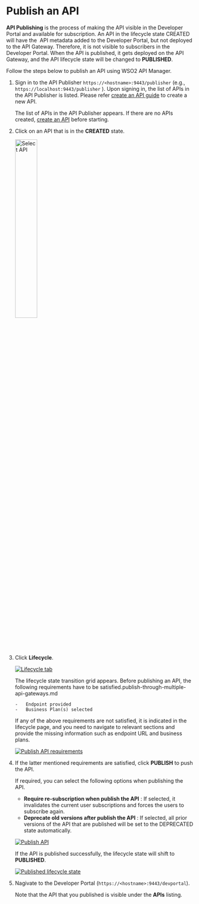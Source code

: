 # Publish an API

**API Publishing** is the process of making the API visible in the Developer Portal and available for subscription. An API in the lifecycle state CREATED will have the  API metadata added to the Developer Portal, but not deployed to the API Gateway. Therefore, it is not visible to subscribers in the Developer Portal. When the API is published, it gets deployed on the API Gateway, and the API lifecycle state will be changed to **PUBLISHED**. 

Follow the steps below to publish an API using WSO2 API Manager.

1.  Sign in to the API Publisher `https://<hostname>:9443/publisher` (e.g., `https://localhost:9443/publisher` ). Upon signing in, the list of APIs in the API Publisher is listed. Please refer [create an API guide](/Learn/DesignAPI/CreateAPI/create-a-rest-api/) to create a new API. 

     The list of APIs in the API Publisher appears. If there are no APIs created, [create an API]({{base_path}}/Learn/DesignAPI/CreateAPI/create-a-rest-api/) before starting.

2.  Click on an API that is in the **CREATED** state.

     <img src="{{base_path}}/assets/img/Learn/select-created-api.png" alt="Select API" title="Select API" width="35%" />

3.  Click **Lifecycle**.

     [![Lifecycle tab]({{base_path}}/assets/img/Learn/lifecycle-tab.png)]({{base_path}}/assets/img/Learn/lifecycle-tab.png)

     The lifecycle state transition grid appears. Before publishing an API, the following requirements have to be satisfied.publish-through-multiple-api-gateways.md

        -   Endpoint provided
        -   Business Plan(s) selected
    
    If any of the above requirements are not satisfied, it is indicated in the lifecycle page, and you need to navigate to relevant sections and provide the missing information such as endpoint URL and business plans.
  
    [![Publish API requirements]({{base_path}}/assets/img/Learn/publish-api-requirements.png)]({{base_path}}/assets/img/Learn/publish-api-requirements.png)

    
4.  If the latter mentioned requirements are satisfied, click **PUBLISH** to push the API. 
    
     If required, you can select the following options when publishing the API. 

     -   **Require re-subscription when publish the API** : If selected, it invalidates the current user subscriptions and forces the users to subscribe again. 
     -   **Deprecate old versions after publish the API** : If selected, all prior versions of the API that are published will be set to the DEPRECATED state automatically.

     [![Publish API]({{base_path}}/assets/img/Learn/publish-api.png)]({{base_path}}/assets/img/Learn/publish-api.png) 
        
     If the API is published successfully, the lifecycle state will shift to **PUBLISHED**. 

     [![Published lifecycle state]({{base_path}}/assets/img/Learn/api-state-change-to-publish.png)]({{base_path}}/assets/img/Learn/api-state-change-to-publish.png) 
     
5. Nagivate to the Developer Portal (`https://<hostname>:9443/devportal`).
     
     Note that the API that you published is visible under the **APIs** listing.
